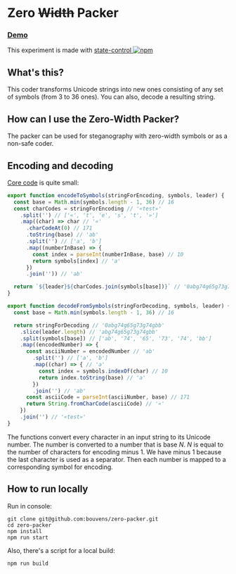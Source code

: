 # Zero ~~Width~~ Packer

### [Demo](https://bouvens.github.io/zero-packer/)

This experiment is made with [state-control ![npm][npm-badge]][npm]

[npm-badge]: https://img.shields.io/npm/v/state-control.png?style=flat-square

[npm]: https://www.npmjs.org/package/state-control

## What's this?

This coder transforms Unicode strings into new ones consisting of any set of symbols (from 3 to 36 ones). You can
also, decode a resulting string.

## How can I use the Zero-Width Packer?

The packer can be used for steganography with zero-width symbols or as a non-safe coder.

## Encoding and decoding

[Core code](https://github.com/bouvens/zero-packer/blob/master/src/coder.js) is quite small:

```javascript
export function encodeToSymbols(stringForEncoding, symbols, leader) {
  const base = Math.min(symbols.length - 1, 36) // 16
  const charCodes = stringForEncoding // '«test»'
    .split('') // ['«', 't', 'e', 's', 't', '»']
    .map((char) => char // '«'
      .charCodeAt(0) // 171
      .toString(base) // 'ab'
      .split('') // ['a', 'b']
      .map((numberInBase) => {
        const index = parseInt(numberInBase, base) // 10
        return symbols[index] // 'a'
      })
      .join('')) // 'ab'

  return `${leader}${charCodes.join(symbols[base])}` // '0abg74g65g73g74gbb'
}

export function decodeFromSymbols(stringForDecoding, symbols, leader) {
  const base = Math.min(symbols.length - 1, 36) // 16

  return stringForDecoding // '0abg74g65g73g74gbb'
    .slice(leader.length) // 'abg74g65g73g74gbb'
    .split(symbols[base]) // ['ab', '74', '65', '73', '74', 'bb']
    .map((encodedNumber) => {
      const asciiNumber = encodedNumber // 'ab'
        .split('') // ['a', 'b']
        .map((char) => { // 'a'
          const index = symbols.indexOf(char) // 10
          return index.toString(base) // 'a'
        })
        .join('') // 'ab'
      const asciiCode = parseInt(asciiNumber, base) // 171
      return String.fromCharCode(asciiCode) // '«'
    })
    .join('') // '«test»'
}
```

The functions convert every character in an input string to its Unicode number. The number is converted to a
number that is base _N_. _N_ is equal to the number of characters for encoding minus 1. We have minus 1 because the last character is
used as a separator. Then each number is mapped to a corresponding symbol for encoding.

## How to run locally

Run in console:

```Shell
git clone git@github.com:bouvens/zero-packer.git
cd zero-packer
npm install
npm run start
```

Also, there's a script for a local build:

```Shell
npm run build
```
